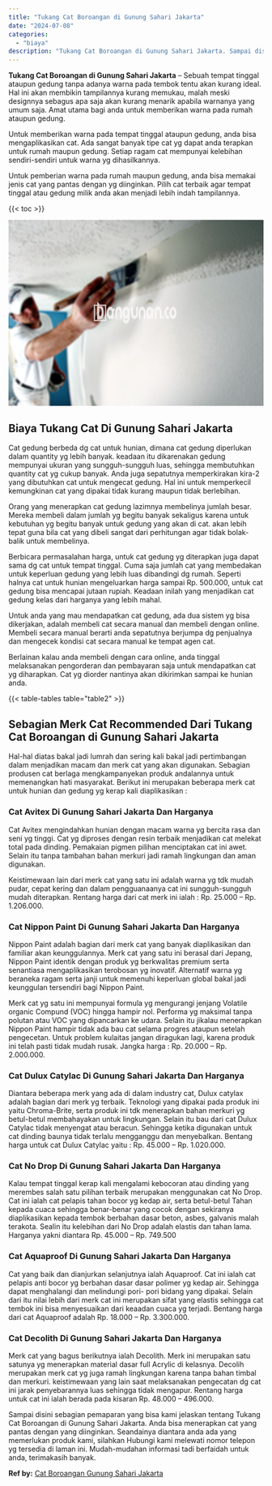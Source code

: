 ```yaml
---
title: "Tukang Cat Boroangan di Gunung Sahari Jakarta"
date: "2024-07-08"
categories: 
  - "biaya"
description: "Tukang Cat Boroangan di Gunung Sahari Jakarta. Sampai disini sebagian pemaparan yang bisa kami jelaskan tentang Tukang Cat Boroangan di Gunung Sahari Jakarta..."
---
```


**Tukang Cat Boroangan di Gunung Sahari Jakarta** – Sebuah tempat tinggal ataupun gedung tanpa adanya warna pada tembok tentu akan kurang ideal. Hal ini akan membikin tampilannya kurang memukau, malah meski designnya sebagus apa saja akan kurang menarik apabila warnanya yang umum saja. Amat utama bagi anda untuk memberikan warna pada rumah ataupun gedung.

Untuk memberikan warna pada tempat tinggal ataupun gedung, anda bisa mengaplikasikan cat. Ada sangat banyak tipe cat yg dapat anda terapkan untuk rumah maupun gedung. Setiap ragam cat mempunyai kelebihan sendiri-sendiri untuk warna yg dihasilkannya.

Untuk pemberian warna pada rumah maupun gedung, anda bisa memakai jenis cat yang pantas dengan yg diinginkan. Pilih cat terbaik agar tempat tinggal atau gedung milik anda akan menjadi lebih indah tampilannya.

{{< toc >}}

![Tukang Cat Boroangan di Gunung Sahari Jakarta](/images/jasa-cat-murah06.png)

## Biaya Tukang Cat Di Gunung Sahari Jakarta

Cat gedung berbeda dg cat untuk hunian, dimana cat gedung diperlukan dalam quantity yg lebih banyak. keadaan itu dikarenakan gedung mempunyai ukuran yang sungguh-sungguh luas, sehingga membutuhkan quantity cat yg cukup banyak. Anda juga sepatutnya memperkirakan kira-2 yang dibutuhkan cat untuk mengecat gedung. Hal ini untuk memperkecil kemungkinan cat yang dipakai tidak kurang maupun tidak berlebihan.

Orang yang menerapkan cat gedung lazimnya membelinya jumlah besar. Mereka membeli dalam jumlah yg begitu banyak sekaligus karena untuk kebutuhan yg begitu banyak untuk gedung yang akan di cat. akan lebih tepat guna bila cat yang dibeli sangat dari perhitungan agar tidak bolak-balik untuk membelinya.

Berbicara permasalahan harga, untuk cat gedung yg diterapkan juga dapat sama dg cat untuk tempat tinggal. Cuma saja jumlah cat yang membedakan untuk keperluan gedung yang lebih luas dibandingi dg rumah. Seperti halnya cat untuk hunian mengeluarkan harga sampai Rp. 500.000, untuk cat gedung bisa mencapai jutaan rupiah. Keadaan inilah yang menjadikan cat gedung kelas dari harganya yang lebih mahal.

Untuk anda yang mau mendapatkan cat gedung, ada dua sistem yg bisa dikerjakan, adalah membeli cat secara manual dan membeli dengan online. Membeli secara manual berarti anda sepatutnya berjumpa dg penjualnya dan mengecek kondisi cat secara manual ke tempat agen cat.

Berlainan kalau anda membeli dengan cara online, anda tinggal melaksanakan pengorderan dan pembayaran saja untuk mendapatkan cat yg diharapkan. Cat yg diorder nantinya akan dikirimkan sampai ke hunian anda.

{{< table-tables table="table2" >}}

## Sebagian Merk Cat Recommended Dari Tukang Cat Boroangan di Gunung Sahari Jakarta

Hal-hal diatas bakal jadi lumrah dan sering kali bakal jadi pertimbangan dalam menjadikan macam dan merk cat yang akan digunakan. Sebagian produsen cat berlaga mengkampanyekan produk andalannya untuk memenangkan hati masyarakat. Berikut ini merupakan beberapa merk cat untuk hunian dan gedung yg kerap kali diaplikasikan :

### Cat Avitex Di Gunung Sahari Jakarta Dan Harganya

Cat Avitex mengindahkan hunian dengan macam warna yg bercita rasa dan seni yg tinggi. Cat yg diproses dengan resin terbaik menjadikan cat melekat total pada dinding. Pemakaian pigmen pilihan menciptakan cat ini awet. Selain itu tanpa tambahan bahan merkuri jadi ramah lingkungan dan aman digunakan.

Keistimewaan lain dari merk cat yang satu ini adalah warna yg tdk mudah pudar, cepat kering dan dalam pengguanaanya cat ini sungguh-sungguh mudah diterapkan. Rentang harga dari cat merk ini ialah : Rp. 25.000 – Rp. 1.206.000.

### Cat Nippon Paint Di Gunung Sahari Jakarta Dan Harganya

Nippon Paint adalah bagian dari merk cat yang banyak diaplikasikan dan familiar akan keunggulannya. Merk cat yang satu ini berasal dari Jepang, Nippon Paint identik dengan produk yg berkwalitas premium serta senantiasa mengaplikasikan terobosan yg inovatif. Alternatif warna yg beraneka ragam serta janji untuk memenuhi keperluan global bakal jadi keunggulan tersendiri bagi Nippon Paint.

Merk cat yg satu ini mempunyai formula yg mengurangi jenjang Volatile organic Compund (VOC) hingga hampir nol. Performa yg maksimal tanpa polutan atau VOC yang dipancarkan ke udara. Selain itu jikalau menerapkan Nippon Paint hampir tidak ada bau cat selama progres ataupun setelah pengecetan. Untuk problem kulaitas jangan diragukan lagi, karena produk ini telah pasti tidak mudah rusak. Jangka harga : Rp. 20.000 – Rp. 2.000.000.

### Cat Dulux Catylac Di Gunung Sahari Jakarta Dan Harganya

Diantara beberapa merk yang ada di dalam industry cat, Dulux catylax adalah bagian dari merk yg terbaik. Teknologi yang dipakai pada produk ini yaitu Chroma-Brite, serta produk ini tdk menerapkan bahan merkuri yg betul-betul membahayakan untuk lingkungan. Selain itu bau dari cat Dulux Catylac tidak menyengat atau beracun. Sehingga ketika digunakan untuk cat dinding baunya tidak terlalu mengganggu dan menyebalkan. Bentang harga untuk cat Dulux Catylac yaitu : Rp. 45.000 – Rp. 1.020.000.

### Cat No Drop Di Gunung Sahari Jakarta Dan Harganya

Kalau tempat tinggal kerap kali mengalami kebocoran atau dinding yang merembes salah satu pilihan terbaik merupakan menggunakan cat No Drop. Cat ini ialah cat pelapis tahan bocor yg kedap air, serta betul-betul Tahan kepada cuaca sehingga benar-benar yang cocok dengan sekiranya diaplikasikan kepada tembok berbahan dasar beton, asbes, galvanis malah terakota. Sealin itu kelebihan dari No Drop adalah elastis dan tahan lama. Harganya yakni diantara Rp. 45.000 – Rp. 749.500

### Cat Aquaproof Di Gunung Sahari Jakarta Dan Harganya

Cat yang baik dan dianjurkan selanjutnya ialah Aquaproof. Cat ini ialah cat pelapis anti bocor yg berbahan dasar dasar polimer yg kedap air. Sehingga dapat menghalangi dan melindungi pori- pori bidang yang dipakai. Selain dari itu nilai lebih dari merk cat ini merupakan sifat yang elastis sehingga cat tembok ini bisa menyesuaikan dari keaadan cuaca yg terjadi. Bentang harga dari cat Aquaproof adalah Rp. 18.000 – Rp. 3.300.000.

### Cat Decolith Di Gunung Sahari Jakarta Dan Harganya

Merk cat yang bagus berikutnya ialah Decolith. Merk ini merupakan satu satunya yg menerapkan material dasar full Acrylic di kelasnya. Decolih merupakan merk cat yg juga ramah lingkungan karena tanpa bahan timbal dan merkuri. keistimewaan yang lain saat melaksanakan pengecatan dg cat ini jarak penyebarannya luas sehingga tidak mengapur. Rentang harga untuk cat ini ialah berada pada kisaran Rp. 48.000 – 496.000.

Sampai disini sebagian pemaparan yang bisa kami jelaskan tentang Tukang Cat Boroangan di Gunung Sahari Jakarta. Anda bisa menerapkan cat yang pantas dengan yang diinginkan. Seandainya diantara anda ada yang memerlukan produk kami, silahkan Hubungi kami melewati nomor telepon yg tersedia di laman ini. Mudah-mudahan informasi tadi berfaidah untuk anda, terimakasih banyak.

**Ref by:** [Cat Boroangan Gunung Sahari Jakarta](https://id.wikipedia.org/wiki/Cat)
